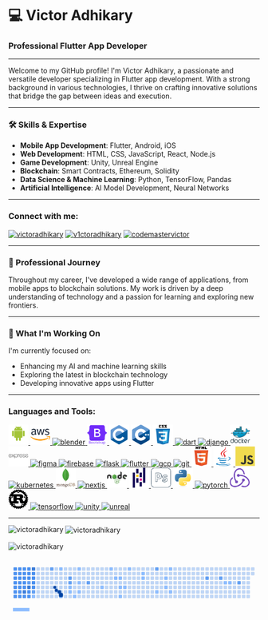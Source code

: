 # 💻 Victor Adhikary

### **Professional Flutter App Developer**

---

Welcome to my GitHub profile! I'm Victor Adhikary, a passionate and versatile developer specializing in Flutter app development. With a strong background in various technologies, I thrive on crafting innovative solutions that bridge the gap between ideas and execution.

---

### **🛠 Skills & Expertise**

- **Mobile App Development**: Flutter, Android, iOS
- **Web Development**: HTML, CSS, JavaScript, React, Node.js
- **Game Development**: Unity, Unreal Engine
- **Blockchain**: Smart Contracts, Ethereum, Solidity
- **Data Science & Machine Learning**: Python, TensorFlow, Pandas
- **Artificial Intelligence**: AI Model Development, Neural Networks

---

<h3 align="left">Connect with me:</h3>
<p align="left">
<a href="https://linkedin.com/in/victoradhikary" target="blank"><img align="center" src="https://raw.githubusercontent.com/rahuldkjain/github-profile-readme-generator/master/src/images/icons/Social/linked-in-alt.svg" alt="victoradhikary" height="30" width="40" /></a>
<a href="https://instagram.com/v1ctoradhikary" target="blank"><img align="center" src="https://raw.githubusercontent.com/rahuldkjain/github-profile-readme-generator/master/src/images/icons/Social/instagram.svg" alt="v1ctoradhikary" height="30" width="40" /></a>
<a href="https://www.youtube.com/c/codemastervictor" target="blank"><img align="center" src="https://raw.githubusercontent.com/rahuldkjain/github-profile-readme-generator/master/src/images/icons/Social/youtube.svg" alt="codemastervictor" height="30" width="40" /></a>
</p>

---

### **💼 Professional Journey**

Throughout my career, I've developed a wide range of applications, from mobile apps to blockchain solutions. My work is driven by a deep understanding of technology and a passion for learning and exploring new frontiers.

---

### **🚀 What I'm Working On**

I'm currently focused on:

- Enhancing my AI and machine learning skills
- Exploring the latest in blockchain technology
- Developing innovative apps using Flutter

---

<h3 align="left">Languages and Tools:</h3>
<p align="left">
<a href="https://developer.android.com" target="_blank" rel="noreferrer">
  <img src="https://raw.githubusercontent.com/devicons/devicon/master/icons/android/android-original-wordmark.svg" alt="android" width="40" height="40"/> 
</a> 
<a href="https://aws.amazon.com" target="_blank" rel="noreferrer">
  <img src="https://raw.githubusercontent.com/devicons/devicon/master/icons/amazonwebservices/amazonwebservices-original-wordmark.svg" alt="aws" width="40" height="40"/> 
</a> 
<a href="https://www.blender.org/" target="_blank" rel="noreferrer">
  <img src="https://download.blender.org/branding/community/blender_community_badge_white.svg" alt="blender" width="40" height="40"/> 
</a> 
<a href="https://getbootstrap.com" target="_blank" rel="noreferrer">
  <img src="https://raw.githubusercontent.com/devicons/devicon/master/icons/bootstrap/bootstrap-plain-wordmark.svg" alt="bootstrap" width="40" height="40"/> 
</a> 
<a href="https://www.cprogramming.com/" target="_blank" rel="noreferrer">
  <img src="https://raw.githubusercontent.com/devicons/devicon/master/icons/c/c-original.svg" alt="c" width="40" height="40"/> 
</a> 
<a href="https://www.w3schools.com/cpp/" target="_blank" rel="noreferrer">
  <img src="https://raw.githubusercontent.com/devicons/devicon/master/icons/cplusplus/cplusplus-original.svg" alt="cplusplus" width="40" height="40"/> 
</a> 
<a href="https://www.w3schools.com/css/" target="_blank" rel="noreferrer">
  <img src="https://raw.githubusercontent.com/devicons/devicon/master/icons/css3/css3-original-wordmark.svg" alt="css3" width="40" height="40"/> 
</a> 
<a href="https://dart.dev" target="_blank" rel="noreferrer">
  <img src="https://www.vectorlogo.zone/logos/dartlang/dartlang-icon.svg" alt="dart" width="40" height="40"/> 
</a> 
<a href="https://www.djangoproject.com/" target="_blank" rel="noreferrer">
  <img src="https://cdn.worldvectorlogo.com/logos/django.svg" alt="django" width="40" height="40"/> 
</a> 
<a href="https://www.docker.com/" target="_blank" rel="noreferrer">
  <img src="https://raw.githubusercontent.com/devicons/devicon/master/icons/docker/docker-original-wordmark.svg" alt="docker" width="40" height="40"/> 
</a> 
<a href="https://expressjs.com" target="_blank" rel="noreferrer">
  <img src="https://raw.githubusercontent.com/devicons/devicon/master/icons/express/express-original-wordmark.svg" alt="express" width="40" height="40"/> 
</a> 
<a href="https://www.figma.com/" target="_blank" rel="noreferrer">
  <img src="https://www.vectorlogo.zone/logos/figma/figma-icon.svg" alt="figma" width="40" height="40"/> 
</a> 
<a href="https://firebase.google.com/" target="_blank" rel="noreferrer">
  <img src="https://www.vectorlogo.zone/logos/firebase/firebase-icon.svg" alt="firebase" width="40" height="40"/> 
</a> 
<a href="https://flask.palletsprojects.com/" target="_blank" rel="noreferrer">
  <img src="https://www.vectorlogo.zone/logos/pocoo_flask/pocoo_flask-icon.svg" alt="flask" width="40" height="40"/> 
</a> 
<a href="https://flutter.dev" target="_blank" rel="noreferrer">
  <img src="https://www.vectorlogo.zone/logos/flutterio/flutterio-icon.svg" alt="flutter" width="40" height="40"/> 
</a> 
<a href="https://cloud.google.com" target="_blank" rel="noreferrer">
  <img src="https://www.vectorlogo.zone/logos/google_cloud/google_cloud-icon.svg" alt="gcp" width="40" height="40"/> 
</a> 
<a href="https://git-scm.com/" target="_blank" rel="noreferrer">
  <img src="https://www.vectorlogo.zone/logos/git-scm/git-scm-icon.svg" alt="git" width="40" height="40"/> 
</a> 
<a href="https://www.w3.org/html/" target="_blank" rel="noreferrer">
  <img src="https://raw.githubusercontent.com/devicons/devicon/master/icons/html5/html5-original-wordmark.svg" alt="html5" width="40" height="40"/> 
</a> 
<a href="https://www.java.com" target="_blank" rel="noreferrer">
  <img src="https://raw.githubusercontent.com/devicons/devicon/master/icons/java/java-original.svg" alt="java" width="40" height="40"/> 
</a> 
<a href="https://developer.mozilla.org/en-US/docs/Web/JavaScript" target="_blank" rel="noreferrer">
  <img src="https://raw.githubusercontent.com/devicons/devicon/master/icons/javascript/javascript-original.svg" alt="javascript" width="40" height="40"/> 
</a> 
<a href="https://kubernetes.io" target="_blank" rel="noreferrer">
  <img src="https://www.vectorlogo.zone/logos/kubernetes/kubernetes-icon.svg" alt="kubernetes" width="40" height="40"/> 
</a> 
<a href="https://www.mongodb.com/" target="_blank" rel="noreferrer">
  <img src="https://raw.githubusercontent.com/devicons/devicon/master/icons/mongodb/mongodb-original-wordmark.svg" alt="mongodb" width="40" height="40"/> 
</a> 
<a href="https://nextjs.org/" target="_blank" rel="noreferrer">
  <img src="https://cdn.worldvectorlogo.com/logos/nextjs-2.svg" alt="nextjs" width="40" height="40"/> 
</a> 
<a href="https://nodejs.org" target="_blank" rel="noreferrer">
  <img src="https://raw.githubusercontent.com/devicons/devicon/master/icons/nodejs/nodejs-original-wordmark.svg" alt="nodejs" width="40" height="40"/> 
</a> 
<a href="https://pandas.pydata.org/" target="_blank" rel="noreferrer">
  <img src="https://raw.githubusercontent.com/devicons/devicon/2ae2a900d2f041da66e950e4d48052658d850630/icons/pandas/pandas-original.svg" alt="pandas" width="40" height="40"/> 
</a> 
<a href="https://www.photoshop.com/en" target="_blank" rel="noreferrer">
  <img src="https://raw.githubusercontent.com/devicons/devicon/master/icons/photoshop/photoshop-line.svg" alt="photoshop" width="40" height="40"/> 
</a> 
<a href="https://www.python.org" target="_blank" rel="noreferrer">
  <img src="https://raw.githubusercontent.com/devicons/devicon/master/icons/python/python-original.svg" alt="python" width="40" height="40"/> 
</a> 
<a href="https://pytorch.org/" target="_blank" rel="noreferrer">
  <img src="https://www.vectorlogo.zone/logos/pytorch/pytorch-icon.svg" alt="pytorch" width="40" height="40"/> 
</a> 
<a href="https://redux.js.org" target="_blank" rel="noreferrer">
  <img src="https://raw.githubusercontent.com/devicons/devicon/master/icons/redux/redux-original.svg" alt="redux" width="40" height="40"/> 
</a> 
<a href="https://www.rust-lang.org" target="_blank" rel="noreferrer">
  <img src="https://raw.githubusercontent.com/devicons/devicon/master/icons/rust/rust-plain.svg" alt="rust" width="40" height="40"/> 
</a> 
<a href="https://www.tensorflow.org" target="_blank" rel="noreferrer">
  <img src="https://www.vectorlogo.zone/logos/tensorflow/tensorflow-icon.svg" alt="tensorflow" width="40" height="40"/> 
</a> 
<a href="https://unity.com/" target="_blank" rel="noreferrer">
  <img src="https://www.vectorlogo.zone/logos/unity3d/unity3d-icon.svg" alt="unity" width="40" height="40"/> 
</a> 
<a href="https://unrealengine.com/" target="_blank" rel="noreferrer">
  <img src="https://raw.githubusercontent.com/kenangundogan/fontisto/036b7eca71aab1bef8e6a0518f7329f13ed62f6b/icons/svg/brand/unreal-engine.svg" alt="unreal" width="40" height="40"/> 
</a> 
</p>

---

<p><img align="left" src="https://github-readme-stats.vercel.app/api/top-langs?username=victoradhikary&show_icons=true&locale=en&layout=compact" alt="victoradhikary" /></p>

<p>&nbsp;<img align="center" src="https://github-readme-stats.vercel.app/api?username=victoradhikary&show_icons=true&locale=en" alt="victoradhikary" /></p>

<p><img align="center" src="https://github-readme-streak-stats.herokuapp.com/?user=victoradhikary&" alt="victoradhikary" /></p>

<svg viewBox="-16 -32 880 192" width="880" height="192" xmlns="http://www.w3.org/2000/svg"><desc>Generated with https://github.com/Platane/snk</desc><style>:root{--cb:#1b1f230a;--cs:#0043A3;--ce:#bfd6f6;--c0:#bfd6f6;--c1:#8dbdff;--c2:#64a1f4;--c3:#4b91f1;--c4:#3c7dd9}.c{shape-rendering:geometricPrecision;fill:var(--ce);stroke-width:1px;stroke:var(--cb);animation:none 31100ms linear infinite;width:12px;height:12px}@keyframes c0{85.84%{fill:var(--c3)}85.86%,100%{fill:var(--ce)}}.c.c0{fill:var(--c3);animation-name:c0}@keyframes c1{86.16%{fill:var(--c3)}86.18%,100%{fill:var(--ce)}}.c.c1{fill:var(--c3);animation-name:c1}@keyframes c2{87.77%{fill:var(--c3)}87.79%,100%{fill:var(--ce)}}.c.c2{fill:var(--c3);animation-name:c2}@keyframes c3{88.09%{fill:var(--c3)}88.11%,100%{fill:var(--ce)}}.c.c3{fill:var(--c3);animation-name:c3}@keyframes c4{89.7%{fill:var(--c3)}89.72%,100%{fill:var(--ce)}}.c.c4{fill:var(--c3);animation-name:c4}@keyframes c5{90.02%{fill:var(--c3)}90.04%,100%{fill:var(--ce)}}.c.c5{fill:var(--c3);animation-name:c5}@keyframes c6{94.85%{fill:var(--c3)}94.87%,100%{fill:var(--ce)}}.c.c6{fill:var(--c3);animation-name:c6}@keyframes c7{85.52%{fill:var(--c3)}85.54%,100%{fill:var(--ce)}}.c.c7{fill:var(--c3);animation-name:c7}@keyframes c8{86.49%{fill:var(--c3)}86.51%,100%{fill:var(--ce)}}.c.c8{fill:var(--c3);animation-name:c8}@keyframes c9{87.45%{fill:var(--c3)}87.47%,100%{fill:var(--ce)}}.c.c9{fill:var(--c3);animation-name:c9}@keyframes ca{88.41%{fill:var(--c3)}88.43%,100%{fill:var(--ce)}}.c.ca{fill:var(--c3);animation-name:ca}@keyframes cb{89.38%{fill:var(--c3)}89.4%,100%{fill:var(--ce)}}.c.cb{fill:var(--c3);animation-name:cb}@keyframes cc{90.34%{fill:var(--c3)}90.36%,100%{fill:var(--ce)}}.c.cc{fill:var(--c3);animation-name:cc}@keyframes cd{90.67%{fill:var(--c3)}90.69%,100%{fill:var(--ce)}}.c.cd{fill:var(--c3);animation-name:cd}@keyframes ce{85.2%{fill:var(--c3)}85.22%,100%{fill:var(--ce)}}.c.ce{fill:var(--c3);animation-name:ce}@keyframes cf{86.81%{fill:var(--c3)}86.83%,100%{fill:var(--ce)}}.c.cf{fill:var(--c3);animation-name:cf}@keyframes cg{87.13%{fill:var(--c3)}87.15%,100%{fill:var(--ce)}}.c.cg{fill:var(--c3);animation-name:cg}@keyframes ch{88.74%{fill:var(--c3)}88.76%,100%{fill:var(--ce)}}.c.ch{fill:var(--c3);animation-name:ch}@keyframes ci{89.06%{fill:var(--c3)}89.08%,100%{fill:var(--ce)}}.c.ci{fill:var(--c3);animation-name:ci}@keyframes cj{95.81%{fill:var(--c4)}95.83%,100%{fill:var(--ce)}}.c.cj{fill:var(--c4);animation-name:cj}@keyframes ck{90.99%{fill:var(--c3)}91.01%,100%{fill:var(--ce)}}.c.ck{fill:var(--c3);animation-name:ck}@keyframes cl{84.88%{fill:var(--c3)}84.9%,100%{fill:var(--ce)}}.c.cl{fill:var(--c3);animation-name:cl}@keyframes cm{84.56%{fill:var(--c3)}84.58%,100%{fill:var(--ce)}}.c.cm{fill:var(--c3);animation-name:cm}@keyframes cn{83.59%{fill:var(--c3)}83.61%,100%{fill:var(--ce)}}.c.cn{fill:var(--c3);animation-name:cn}@keyframes co{83.27%{fill:var(--c2)}83.29%,100%{fill:var(--ce)}}.c.co{fill:var(--c2);animation-name:co}@keyframes cp{96.45%{fill:var(--c4)}96.47%,100%{fill:var(--ce)}}.c.cp{fill:var(--c4);animation-name:cp}@keyframes cq{91.63%{fill:var(--c3)}91.65%,100%{fill:var(--ce)}}.c.cq{fill:var(--c3);animation-name:cq}@keyframes cr{91.31%{fill:var(--c3)}91.33%,100%{fill:var(--ce)}}.c.cr{fill:var(--c3);animation-name:cr}@keyframes cs{98.06%{fill:var(--c4)}98.08%,100%{fill:var(--ce)}}.c.cs{fill:var(--c4);animation-name:cs}@keyframes ct{84.23%{fill:var(--c3)}84.25%,100%{fill:var(--ce)}}.c.ct{fill:var(--c3);animation-name:ct}@keyframes cu{83.91%{fill:var(--c3)}83.93%,100%{fill:var(--ce)}}.c.cu{fill:var(--c3);animation-name:cu}@keyframes cv{82.95%{fill:var(--c3)}82.97%,100%{fill:var(--ce)}}.c.cv{fill:var(--c3);animation-name:cv}@keyframes cw{92.27%{fill:var(--c3)}92.29%,100%{fill:var(--ce)}}.c.cw{fill:var(--c3);animation-name:cw}@keyframes cx{49.51%{fill:var(--c2)}49.53%,100%{fill:var(--ce)}}.c.cx{fill:var(--c2);animation-name:cx}@keyframes cy{49.19%{fill:var(--c1)}49.21%,100%{fill:var(--ce)}}.c.cy{fill:var(--c1);animation-name:cy}@keyframes cz{2.56%{fill:var(--c1)}2.58%,100%{fill:var(--ce)}}.c.cz{fill:var(--c1);animation-name:cz}@keyframes c10{3.21%{fill:var(--c1)}3.23%,100%{fill:var(--ce)}}.c.c10{fill:var(--c1);animation-name:c10}@keyframes c11{4.17%{fill:var(--c1)}4.19%,100%{fill:var(--ce)}}.c.c11{fill:var(--c1);animation-name:c11}@keyframes c12{52.4%{fill:var(--c2)}52.42%,100%{fill:var(--ce)}}.c.c12{fill:var(--c2);animation-name:c12}@keyframes c13{5.13%{fill:var(--c1)}5.15%,100%{fill:var(--ce)}}.c.c13{fill:var(--c1);animation-name:c13}@keyframes c14{5.46%{fill:var(--c1)}5.48%,100%{fill:var(--ce)}}.c.c14{fill:var(--c1);animation-name:c14}@keyframes c15{10.6%{fill:var(--c1)}10.62%,100%{fill:var(--ce)}}.c.c15{fill:var(--c1);animation-name:c15}@keyframes c16{6.1%{fill:var(--c1)}6.12%,100%{fill:var(--ce)}}.c.c16{fill:var(--c1);animation-name:c16}@keyframes c17{54.33%{fill:var(--c2)}54.35%,100%{fill:var(--ce)}}.c.c17{fill:var(--c2);animation-name:c17}@keyframes c18{54.65%{fill:var(--c2)}54.67%,100%{fill:var(--ce)}}.c.c18{fill:var(--c2);animation-name:c18}@keyframes c19{12.53%{fill:var(--c1)}12.55%,100%{fill:var(--ce)}}.c.c19{fill:var(--c1);animation-name:c19}@keyframes c1a{12.85%{fill:var(--c1)}12.87%,100%{fill:var(--ce)}}.c.c1a{fill:var(--c1);animation-name:c1a}@keyframes c1b{7.06%{fill:var(--c1)}7.08%,100%{fill:var(--ce)}}.c.c1b{fill:var(--c1);animation-name:c1b}@keyframes c1c{9.31%{fill:var(--c1)}9.33%,100%{fill:var(--ce)}}.c.c1c{fill:var(--c1);animation-name:c1c}@keyframes c1d{8.35%{fill:var(--c1)}8.37%,100%{fill:var(--ce)}}.c.c1d{fill:var(--c1);animation-name:c1d}@keyframes c1e{7.71%{fill:var(--c1)}7.73%,100%{fill:var(--ce)}}.c.c1e{fill:var(--c1);animation-name:c1e}@keyframes c1f{55.94%{fill:var(--c2)}55.96%,100%{fill:var(--ce)}}.c.c1f{fill:var(--c2);animation-name:c1f}@keyframes c1g{15.42%{fill:var(--c1)}15.44%,100%{fill:var(--ce)}}.c.c1g{fill:var(--c1);animation-name:c1g}@keyframes c1h{19.28%{fill:var(--c1)}19.3%,100%{fill:var(--ce)}}.c.c1h{fill:var(--c1);animation-name:c1h}@keyframes c1i{18.32%{fill:var(--c1)}18.34%,100%{fill:var(--ce)}}.c.c1i{fill:var(--c1);animation-name:c1i}@keyframes c1j{18%{fill:var(--c1)}18.02%,100%{fill:var(--ce)}}.c.c1j{fill:var(--c1);animation-name:c1j}@keyframes c1k{16.71%{fill:var(--c1)}16.73%,100%{fill:var(--ce)}}.c.c1k{fill:var(--c1);animation-name:c1k}@keyframes c1l{43.08%{fill:var(--c1)}43.1%,100%{fill:var(--ce)}}.c.c1l{fill:var(--c1);animation-name:c1l}@keyframes c1m{17.03%{fill:var(--c1)}17.05%,100%{fill:var(--ce)}}.c.c1m{fill:var(--c1);animation-name:c1m}@keyframes c1n{21.21%{fill:var(--c1)}21.23%,100%{fill:var(--ce)}}.c.c1n{fill:var(--c1);animation-name:c1n}@keyframes c1o{22.5%{fill:var(--c1)}22.52%,100%{fill:var(--ce)}}.c.c1o{fill:var(--c1);animation-name:c1o}@keyframes c1p{22.82%{fill:var(--c1)}22.84%,100%{fill:var(--ce)}}.c.c1p{fill:var(--c1);animation-name:c1p}@keyframes c1q{61.73%{fill:var(--c2)}61.75%,100%{fill:var(--ce)}}.c.c1q{fill:var(--c2);animation-name:c1q}@keyframes c1r{26.68%{fill:var(--c1)}26.7%,100%{fill:var(--ce)}}.c.c1r{fill:var(--c1);animation-name:c1r}@keyframes c1s{24.43%{fill:var(--c1)}24.45%,100%{fill:var(--ce)}}.c.c1s{fill:var(--c1);animation-name:c1s}@keyframes c1t{25.07%{fill:var(--c1)}25.09%,100%{fill:var(--ce)}}.c.c1t{fill:var(--c1);animation-name:c1t}@keyframes c1u{29.25%{fill:var(--c1)}29.27%,100%{fill:var(--ce)}}.c.c1u{fill:var(--c1);animation-name:c1u}@keyframes c1v{25.71%{fill:var(--c1)}25.73%,100%{fill:var(--ce)}}.c.c1v{fill:var(--c1);animation-name:c1v}@keyframes c1w{65.91%{fill:var(--c2)}65.93%,100%{fill:var(--ce)}}.c.c1w{fill:var(--c2);animation-name:c1w}@keyframes c1x{66.87%{fill:var(--c2)}66.89%,100%{fill:var(--ce)}}.c.c1x{fill:var(--c2);animation-name:c1x}@keyframes c1y{34.07%{fill:var(--c1)}34.09%,100%{fill:var(--ce)}}.c.c1y{fill:var(--c1);animation-name:c1y}@keyframes c1z{34.4%{fill:var(--c1)}34.42%,100%{fill:var(--ce)}}.c.c1z{fill:var(--c1);animation-name:c1z}@keyframes c20{68.48%{fill:var(--c2)}68.5%,100%{fill:var(--ce)}}.c.c20{fill:var(--c2);animation-name:c20}.u{transform-origin:0 0;transform:scale(0,1);animation:none linear 31100ms infinite}@keyframes u0{2.56%{transform:scale(0.000,1)}2.58%,3.21%{transform:scale(0.032,1)}3.23%,4.17%{transform:scale(0.065,1)}4.19%,5.13%{transform:scale(0.097,1)}5.15%,5.46%{transform:scale(0.129,1)}5.48%,6.1%{transform:scale(0.161,1)}6.12%,7.06%{transform:scale(0.194,1)}7.08%,7.71%{transform:scale(0.226,1)}7.73%,8.35%{transform:scale(0.258,1)}8.37%,9.31%{transform:scale(0.290,1)}9.33%,10.6%{transform:scale(0.323,1)}10.62%,12.53%{transform:scale(0.355,1)}12.55%,12.85%{transform:scale(0.387,1)}12.87%,15.42%{transform:scale(0.419,1)}15.44%,16.71%{transform:scale(0.452,1)}16.73%,17.03%{transform:scale(0.484,1)}17.05%,18%{transform:scale(0.516,1)}18.02%,18.32%{transform:scale(0.548,1)}18.34%,19.28%{transform:scale(0.581,1)}19.3%,21.21%{transform:scale(0.613,1)}21.23%,22.5%{transform:scale(0.645,1)}22.52%,22.82%{transform:scale(0.677,1)}22.84%,24.43%{transform:scale(0.710,1)}24.45%,25.07%{transform:scale(0.742,1)}25.09%,25.71%{transform:scale(0.774,1)}25.73%,26.68%{transform:scale(0.806,1)}26.7%,29.25%{transform:scale(0.839,1)}29.27%,34.07%{transform:scale(0.871,1)}34.09%,34.4%{transform:scale(0.903,1)}34.42%,43.08%{transform:scale(0.935,1)}43.1%,49.19%{transform:scale(0.968,1)}49.21%,100%{transform:scale(1.000,1)}}.u.u0{fill:var(--c1);animation-name:u0;transform-origin:0.0px 0}@keyframes u1{49.51%{transform:scale(0.000,1)}49.53%,52.4%{transform:scale(0.111,1)}52.42%,54.33%{transform:scale(0.222,1)}54.35%,54.65%{transform:scale(0.333,1)}54.67%,55.94%{transform:scale(0.444,1)}55.96%,61.73%{transform:scale(0.556,1)}61.75%,65.91%{transform:scale(0.667,1)}65.93%,66.87%{transform:scale(0.778,1)}66.89%,68.48%{transform:scale(0.889,1)}68.5%,100%{transform:scale(1.000,1)}}.u.u1{fill:var(--c2);animation-name:u1;transform-origin:360.1px 0}@keyframes u2{82.95%{transform:scale(0.000,1)}82.97%,100%{transform:scale(1.000,1)}}.u.u2{fill:var(--c3);animation-name:u2;transform-origin:464.7px 0}@keyframes u3{83.27%{transform:scale(0.000,1)}83.29%,100%{transform:scale(1.000,1)}}.u.u3{fill:var(--c2);animation-name:u3;transform-origin:476.3px 0}@keyframes u4{83.59%{transform:scale(0.000,1)}83.61%,83.91%{transform:scale(0.036,1)}83.93%,84.23%{transform:scale(0.071,1)}84.25%,84.56%{transform:scale(0.107,1)}84.58%,84.88%{transform:scale(0.143,1)}84.9%,85.2%{transform:scale(0.179,1)}85.22%,85.52%{transform:scale(0.214,1)}85.54%,85.84%{transform:scale(0.250,1)}85.86%,86.16%{transform:scale(0.286,1)}86.18%,86.49%{transform:scale(0.321,1)}86.51%,86.81%{transform:scale(0.357,1)}86.83%,87.13%{transform:scale(0.393,1)}87.15%,87.45%{transform:scale(0.429,1)}87.47%,87.77%{transform:scale(0.464,1)}87.79%,88.09%{transform:scale(0.500,1)}88.11%,88.41%{transform:scale(0.536,1)}88.43%,88.74%{transform:scale(0.571,1)}88.76%,89.06%{transform:scale(0.607,1)}89.08%,89.38%{transform:scale(0.643,1)}89.4%,89.7%{transform:scale(0.679,1)}89.72%,90.02%{transform:scale(0.714,1)}90.04%,90.34%{transform:scale(0.750,1)}90.36%,90.67%{transform:scale(0.786,1)}90.69%,90.99%{transform:scale(0.821,1)}91.01%,91.31%{transform:scale(0.857,1)}91.33%,91.63%{transform:scale(0.893,1)}91.65%,92.27%{transform:scale(0.929,1)}92.29%,94.85%{transform:scale(0.964,1)}94.87%,100%{transform:scale(1.000,1)}}.u.u4{fill:var(--c3);animation-name:u4;transform-origin:487.9px 0}@keyframes u5{95.81%{transform:scale(0.000,1)}95.83%,96.45%{transform:scale(0.333,1)}96.47%,98.06%{transform:scale(0.667,1)}98.08%,100%{transform:scale(1.000,1)}}.u.u5{fill:var(--c4);animation-name:u5;transform-origin:813.2px 0}.s{shape-rendering:geometricPrecision;fill:var(--cs);animation:none linear 31100ms infinite}@keyframes s0{0%,99.68%{transform:translate(0px,-16px)}0.32%{transform:translate(0px,-32px)}1.93%{transform:translate(80px,-32px)}2.57%{transform:translate(80px,0px)}2.89%{transform:translate(96px,0px)}4.18%{transform:translate(96px,64px)}5.14%{transform:translate(144px,64px)}5.47%{transform:translate(144px,80px)}5.79%{transform:translate(160px,80px)}6.11%{transform:translate(160px,96px)}7.4%{transform:translate(224px,96px)}9.32%{transform:translate(224px,0px)}10.61%{transform:translate(160px,0px)}10.93%{transform:translate(160px,16px)}11.25%{transform:translate(176px,16px)}12.22%{transform:translate(176px,64px)}12.54%{transform:translate(192px,64px)}12.86%{transform:translate(192px,80px)}15.11%{transform:translate(304px,80px)}15.43%{transform:translate(304px,64px)}17.04%{transform:translate(384px,64px)}17.68%{transform:translate(384px,32px)}18.33%{transform:translate(352px,32px)}18.97%{transform:translate(352px,0px)}19.29%{transform:translate(336px,0px)}19.61%{transform:translate(336px,-16px)}20.9%{transform:translate(400px,-16px)}21.22%{transform:translate(400px,0px)}22.19%{transform:translate(448px,0px)}22.83%{transform:translate(448px,32px)}24.44%{transform:translate(528px,32px)}25.08%{transform:translate(528px,64px)}25.4%,27.97%{transform:translate(544px,64px)}25.72%{transform:translate(544px,80px)}26.69%{transform:translate(496px,80px)}27.01%{transform:translate(496px,64px)}29.26%{transform:translate(544px,0px)}33.12%{transform:translate(736px,0px)}34.08%{transform:translate(736px,48px)}34.41%{transform:translate(752px,48px)}34.73%{transform:translate(752px,64px)}42.44%{transform:translate(368px,64px)}43.09%{transform:translate(368px,96px)}49.2%{transform:translate(64px,96px)}49.52%,91.96%{transform:translate(64px,80px)}50.8%{transform:translate(128px,80px)}52.41%{transform:translate(128px,0px)}53.7%{transform:translate(192px,0px)}54.66%{transform:translate(192px,48px)}60.77%{transform:translate(496px,48px)}61.74%{transform:translate(496px,0px)}65.27%{transform:translate(672px,0px)}65.92%{transform:translate(672px,32px)}68.17%{transform:translate(784px,32px)}68.49%{transform:translate(784px,48px)}83.28%{transform:translate(48px,48px)}83.6%{transform:translate(48px,32px)}83.92%{transform:translate(64px,32px)}84.24%{transform:translate(64px,16px)}84.57%{transform:translate(48px,16px)}84.89%{transform:translate(48px,0px)}85.85%{transform:translate(0px,0px)}86.17%{transform:translate(0px,16px)}86.82%{transform:translate(32px,16px)}87.14%{transform:translate(32px,32px)}87.78%{transform:translate(0px,32px)}88.1%{transform:translate(0px,48px)}88.75%{transform:translate(32px,48px)}89.07%{transform:translate(32px,64px)}89.71%{transform:translate(0px,64px)}90.03%,95.18%{transform:translate(0px,80px)}90.35%{transform:translate(16px,80px)}90.68%{transform:translate(16px,96px)}91.32%,93.89%{transform:translate(48px,96px)}91.64%,93.57%,96.14%{transform:translate(48px,80px)}92.28%,96.78%{transform:translate(64px,64px)}92.6%{transform:translate(80px,64px)}92.93%{transform:translate(80px,80px)}94.86%{transform:translate(0px,96px)}96.46%{transform:translate(48px,64px)}98.39%{transform:translate(64px,-16px)}}.s.s0{transform:translate(0px,-16px);animation-name:s0}@keyframes s1{0%,99.68%{transform:translate(16px,-16px)}0.32%{transform:translate(0px,-16px)}0.64%{transform:translate(0px,-32px)}2.25%{transform:translate(80px,-32px)}2.89%{transform:translate(80px,0px)}3.22%{transform:translate(96px,0px)}4.5%{transform:translate(96px,64px)}5.47%{transform:translate(144px,64px)}5.79%{transform:translate(144px,80px)}6.11%{transform:translate(160px,80px)}6.43%{transform:translate(160px,96px)}7.72%{transform:translate(224px,96px)}9.65%{transform:translate(224px,0px)}10.93%{transform:translate(160px,0px)}11.25%{transform:translate(160px,16px)}11.58%{transform:translate(176px,16px)}12.54%{transform:translate(176px,64px)}12.86%{transform:translate(192px,64px)}13.18%{transform:translate(192px,80px)}15.43%{transform:translate(304px,80px)}15.76%{transform:translate(304px,64px)}17.36%{transform:translate(384px,64px)}18.01%{transform:translate(384px,32px)}18.65%{transform:translate(352px,32px)}19.29%{transform:translate(352px,0px)}19.61%{transform:translate(336px,0px)}19.94%{transform:translate(336px,-16px)}21.22%{transform:translate(400px,-16px)}21.54%{transform:translate(400px,0px)}22.51%{transform:translate(448px,0px)}23.15%{transform:translate(448px,32px)}24.76%{transform:translate(528px,32px)}25.4%{transform:translate(528px,64px)}25.72%,28.3%{transform:translate(544px,64px)}26.05%{transform:translate(544px,80px)}27.01%{transform:translate(496px,80px)}27.33%{transform:translate(496px,64px)}29.58%{transform:translate(544px,0px)}33.44%{transform:translate(736px,0px)}34.41%{transform:translate(736px,48px)}34.73%{transform:translate(752px,48px)}35.05%{transform:translate(752px,64px)}42.77%{transform:translate(368px,64px)}43.41%{transform:translate(368px,96px)}49.52%{transform:translate(64px,96px)}49.84%,92.28%{transform:translate(64px,80px)}51.13%{transform:translate(128px,80px)}52.73%{transform:translate(128px,0px)}54.02%{transform:translate(192px,0px)}54.98%{transform:translate(192px,48px)}61.09%{transform:translate(496px,48px)}62.06%{transform:translate(496px,0px)}65.59%{transform:translate(672px,0px)}66.24%{transform:translate(672px,32px)}68.49%{transform:translate(784px,32px)}68.81%{transform:translate(784px,48px)}83.6%{transform:translate(48px,48px)}83.92%{transform:translate(48px,32px)}84.24%{transform:translate(64px,32px)}84.57%{transform:translate(64px,16px)}84.89%{transform:translate(48px,16px)}85.21%{transform:translate(48px,0px)}86.17%{transform:translate(0px,0px)}86.5%{transform:translate(0px,16px)}87.14%{transform:translate(32px,16px)}87.46%{transform:translate(32px,32px)}88.1%{transform:translate(0px,32px)}88.42%{transform:translate(0px,48px)}89.07%{transform:translate(32px,48px)}89.39%{transform:translate(32px,64px)}90.03%{transform:translate(0px,64px)}90.35%,95.5%{transform:translate(0px,80px)}90.68%{transform:translate(16px,80px)}91%{transform:translate(16px,96px)}91.64%,94.21%{transform:translate(48px,96px)}91.96%,93.89%,96.46%{transform:translate(48px,80px)}92.6%,97.11%{transform:translate(64px,64px)}92.93%{transform:translate(80px,64px)}93.25%{transform:translate(80px,80px)}95.18%{transform:translate(0px,96px)}96.78%{transform:translate(48px,64px)}98.71%{transform:translate(64px,-16px)}}.s.s1{transform:translate(16px,-16px);animation-name:s1}@keyframes s2{0%,99.68%{transform:translate(32px,-16px)}0.64%{transform:translate(0px,-16px)}0.96%{transform:translate(0px,-32px)}2.57%{transform:translate(80px,-32px)}3.22%{transform:translate(80px,0px)}3.54%{transform:translate(96px,0px)}4.82%{transform:translate(96px,64px)}5.79%{transform:translate(144px,64px)}6.11%{transform:translate(144px,80px)}6.43%{transform:translate(160px,80px)}6.75%{transform:translate(160px,96px)}8.04%{transform:translate(224px,96px)}9.97%{transform:translate(224px,0px)}11.25%{transform:translate(160px,0px)}11.58%{transform:translate(160px,16px)}11.9%{transform:translate(176px,16px)}12.86%{transform:translate(176px,64px)}13.18%{transform:translate(192px,64px)}13.5%{transform:translate(192px,80px)}15.76%{transform:translate(304px,80px)}16.08%{transform:translate(304px,64px)}17.68%{transform:translate(384px,64px)}18.33%{transform:translate(384px,32px)}18.97%{transform:translate(352px,32px)}19.61%{transform:translate(352px,0px)}19.94%{transform:translate(336px,0px)}20.26%{transform:translate(336px,-16px)}21.54%{transform:translate(400px,-16px)}21.86%{transform:translate(400px,0px)}22.83%{transform:translate(448px,0px)}23.47%{transform:translate(448px,32px)}25.08%{transform:translate(528px,32px)}25.72%{transform:translate(528px,64px)}26.05%,28.62%{transform:translate(544px,64px)}26.37%{transform:translate(544px,80px)}27.33%{transform:translate(496px,80px)}27.65%{transform:translate(496px,64px)}29.9%{transform:translate(544px,0px)}33.76%{transform:translate(736px,0px)}34.73%{transform:translate(736px,48px)}35.05%{transform:translate(752px,48px)}35.37%{transform:translate(752px,64px)}43.09%{transform:translate(368px,64px)}43.73%{transform:translate(368px,96px)}49.84%{transform:translate(64px,96px)}50.16%,92.6%{transform:translate(64px,80px)}51.45%{transform:translate(128px,80px)}53.05%{transform:translate(128px,0px)}54.34%{transform:translate(192px,0px)}55.31%{transform:translate(192px,48px)}61.41%{transform:translate(496px,48px)}62.38%{transform:translate(496px,0px)}65.92%{transform:translate(672px,0px)}66.56%{transform:translate(672px,32px)}68.81%{transform:translate(784px,32px)}69.13%{transform:translate(784px,48px)}83.92%{transform:translate(48px,48px)}84.24%{transform:translate(48px,32px)}84.57%{transform:translate(64px,32px)}84.89%{transform:translate(64px,16px)}85.21%{transform:translate(48px,16px)}85.53%{transform:translate(48px,0px)}86.5%{transform:translate(0px,0px)}86.82%{transform:translate(0px,16px)}87.46%{transform:translate(32px,16px)}87.78%{transform:translate(32px,32px)}88.42%{transform:translate(0px,32px)}88.75%{transform:translate(0px,48px)}89.39%{transform:translate(32px,48px)}89.71%{transform:translate(32px,64px)}90.35%{transform:translate(0px,64px)}90.68%,95.82%{transform:translate(0px,80px)}91%{transform:translate(16px,80px)}91.32%{transform:translate(16px,96px)}91.96%,94.53%{transform:translate(48px,96px)}92.28%,94.21%,96.78%{transform:translate(48px,80px)}92.93%,97.43%{transform:translate(64px,64px)}93.25%{transform:translate(80px,64px)}93.57%{transform:translate(80px,80px)}95.5%{transform:translate(0px,96px)}97.11%{transform:translate(48px,64px)}99.04%{transform:translate(64px,-16px)}}.s.s2{transform:translate(32px,-16px);animation-name:s2}@keyframes s3{0%,99.68%{transform:translate(48px,-16px)}0.96%{transform:translate(0px,-16px)}1.29%{transform:translate(0px,-32px)}2.89%{transform:translate(80px,-32px)}3.54%{transform:translate(80px,0px)}3.86%{transform:translate(96px,0px)}5.14%{transform:translate(96px,64px)}6.11%{transform:translate(144px,64px)}6.43%{transform:translate(144px,80px)}6.75%{transform:translate(160px,80px)}7.07%{transform:translate(160px,96px)}8.36%{transform:translate(224px,96px)}10.29%{transform:translate(224px,0px)}11.58%{transform:translate(160px,0px)}11.9%{transform:translate(160px,16px)}12.22%{transform:translate(176px,16px)}13.18%{transform:translate(176px,64px)}13.5%{transform:translate(192px,64px)}13.83%{transform:translate(192px,80px)}16.08%{transform:translate(304px,80px)}16.4%{transform:translate(304px,64px)}18.01%{transform:translate(384px,64px)}18.65%{transform:translate(384px,32px)}19.29%{transform:translate(352px,32px)}19.94%{transform:translate(352px,0px)}20.26%{transform:translate(336px,0px)}20.58%{transform:translate(336px,-16px)}21.86%{transform:translate(400px,-16px)}22.19%{transform:translate(400px,0px)}23.15%{transform:translate(448px,0px)}23.79%{transform:translate(448px,32px)}25.4%{transform:translate(528px,32px)}26.05%{transform:translate(528px,64px)}26.37%,28.94%{transform:translate(544px,64px)}26.69%{transform:translate(544px,80px)}27.65%{transform:translate(496px,80px)}27.97%{transform:translate(496px,64px)}30.23%{transform:translate(544px,0px)}34.08%{transform:translate(736px,0px)}35.05%{transform:translate(736px,48px)}35.37%{transform:translate(752px,48px)}35.69%{transform:translate(752px,64px)}43.41%{transform:translate(368px,64px)}44.05%{transform:translate(368px,96px)}50.16%{transform:translate(64px,96px)}50.48%,92.93%{transform:translate(64px,80px)}51.77%{transform:translate(128px,80px)}53.38%{transform:translate(128px,0px)}54.66%{transform:translate(192px,0px)}55.63%{transform:translate(192px,48px)}61.74%{transform:translate(496px,48px)}62.7%{transform:translate(496px,0px)}66.24%{transform:translate(672px,0px)}66.88%{transform:translate(672px,32px)}69.13%{transform:translate(784px,32px)}69.45%{transform:translate(784px,48px)}84.24%{transform:translate(48px,48px)}84.57%{transform:translate(48px,32px)}84.89%{transform:translate(64px,32px)}85.21%{transform:translate(64px,16px)}85.53%{transform:translate(48px,16px)}85.85%{transform:translate(48px,0px)}86.82%{transform:translate(0px,0px)}87.14%{transform:translate(0px,16px)}87.78%{transform:translate(32px,16px)}88.1%{transform:translate(32px,32px)}88.75%{transform:translate(0px,32px)}89.07%{transform:translate(0px,48px)}89.71%{transform:translate(32px,48px)}90.03%{transform:translate(32px,64px)}90.68%{transform:translate(0px,64px)}91%,96.14%{transform:translate(0px,80px)}91.32%{transform:translate(16px,80px)}91.64%{transform:translate(16px,96px)}92.28%,94.86%{transform:translate(48px,96px)}92.6%,94.53%,97.11%{transform:translate(48px,80px)}93.25%,97.75%{transform:translate(64px,64px)}93.57%{transform:translate(80px,64px)}93.89%{transform:translate(80px,80px)}95.82%{transform:translate(0px,96px)}97.43%{transform:translate(48px,64px)}99.36%{transform:translate(64px,-16px)}}.s.s3{transform:translate(48px,-16px);animation-name:s3}</style><rect class="c c0" x="2" y="2" rx="2" ry="2"/><rect class="c c1" x="2" y="18" rx="2" ry="2"/><rect class="c c2" x="2" y="34" rx="2" ry="2"/><rect class="c c3" x="2" y="50" rx="2" ry="2"/><rect class="c c4" x="2" y="66" rx="2" ry="2"/><rect class="c c5" x="2" y="82" rx="2" ry="2"/><rect class="c c6" x="2" y="98" rx="2" ry="2"/><rect class="c c7" x="18" y="2" rx="2" ry="2"/><rect class="c c8" x="18" y="18" rx="2" ry="2"/><rect class="c c9" x="18" y="34" rx="2" ry="2"/><rect class="c ca" x="18" y="50" rx="2" ry="2"/><rect class="c cb" x="18" y="66" rx="2" ry="2"/><rect class="c cc" x="18" y="82" rx="2" ry="2"/><rect class="c cd" x="18" y="98" rx="2" ry="2"/><rect class="c ce" x="34" y="2" rx="2" ry="2"/><rect class="c cf" x="34" y="18" rx="2" ry="2"/><rect class="c cg" x="34" y="34" rx="2" ry="2"/><rect class="c ch" x="34" y="50" rx="2" ry="2"/><rect class="c ci" x="34" y="66" rx="2" ry="2"/><rect class="c cj" x="34" y="82" rx="2" ry="2"/><rect class="c ck" x="34" y="98" rx="2" ry="2"/><rect class="c cl" x="50" y="2" rx="2" ry="2"/><rect class="c cm" x="50" y="18" rx="2" ry="2"/><rect class="c cn" x="50" y="34" rx="2" ry="2"/><rect class="c co" x="50" y="50" rx="2" ry="2"/><rect class="c cp" x="50" y="66" rx="2" ry="2"/><rect class="c cq" x="50" y="82" rx="2" ry="2"/><rect class="c cr" x="50" y="98" rx="2" ry="2"/><rect class="c cs" x="66" y="2" rx="2" ry="2"/><rect class="c ct" x="66" y="18" rx="2" ry="2"/><rect class="c cu" x="66" y="34" rx="2" ry="2"/><rect class="c cv" x="66" y="50" rx="2" ry="2"/><rect class="c cw" x="66" y="66" rx="2" ry="2"/><rect class="c cx" x="66" y="82" rx="2" ry="2"/><rect class="c cy" x="66" y="98" rx="2" ry="2"/><rect class="c cz" x="82" y="2" rx="2" ry="2"/><rect class="c" x="82" y="18" rx="2" ry="2"/><rect class="c" x="82" y="34" rx="2" ry="2"/><rect class="c" x="82" y="50" rx="2" ry="2"/><rect class="c" x="82" y="66" rx="2" ry="2"/><rect class="c" x="82" y="82" rx="2" ry="2"/><rect class="c" x="82" y="98" rx="2" ry="2"/><rect class="c" x="98" y="2" rx="2" ry="2"/><rect class="c c10" x="98" y="18" rx="2" ry="2"/><rect class="c" x="98" y="34" rx="2" ry="2"/><rect class="c" x="98" y="50" rx="2" ry="2"/><rect class="c c11" x="98" y="66" rx="2" ry="2"/><rect class="c" x="98" y="82" rx="2" ry="2"/><rect class="c" x="98" y="98" rx="2" ry="2"/><rect class="c" x="114" y="2" rx="2" ry="2"/><rect class="c" x="114" y="18" rx="2" ry="2"/><rect class="c" x="114" y="34" rx="2" ry="2"/><rect class="c" x="114" y="50" rx="2" ry="2"/><rect class="c" x="114" y="66" rx="2" ry="2"/><rect class="c" x="114" y="82" rx="2" ry="2"/><rect class="c" x="114" y="98" rx="2" ry="2"/><rect class="c c12" x="130" y="2" rx="2" ry="2"/><rect class="c" x="130" y="18" rx="2" ry="2"/><rect class="c" x="130" y="34" rx="2" ry="2"/><rect class="c" x="130" y="50" rx="2" ry="2"/><rect class="c" x="130" y="66" rx="2" ry="2"/><rect class="c" x="130" y="82" rx="2" ry="2"/><rect class="c" x="130" y="98" rx="2" ry="2"/><rect class="c" x="146" y="2" rx="2" ry="2"/><rect class="c" x="146" y="18" rx="2" ry="2"/><rect class="c" x="146" y="34" rx="2" ry="2"/><rect class="c" x="146" y="50" rx="2" ry="2"/><rect class="c c13" x="146" y="66" rx="2" ry="2"/><rect class="c c14" x="146" y="82" rx="2" ry="2"/><rect class="c" x="146" y="98" rx="2" ry="2"/><rect class="c c15" x="162" y="2" rx="2" ry="2"/><rect class="c" x="162" y="18" rx="2" ry="2"/><rect class="c" x="162" y="34" rx="2" ry="2"/><rect class="c" x="162" y="50" rx="2" ry="2"/><rect class="c" x="162" y="66" rx="2" ry="2"/><rect class="c" x="162" y="82" rx="2" ry="2"/><rect class="c c16" x="162" y="98" rx="2" ry="2"/><rect class="c" x="178" y="2" rx="2" ry="2"/><rect class="c" x="178" y="18" rx="2" ry="2"/><rect class="c" x="178" y="34" rx="2" ry="2"/><rect class="c" x="178" y="50" rx="2" ry="2"/><rect class="c" x="178" y="66" rx="2" ry="2"/><rect class="c" x="178" y="82" rx="2" ry="2"/><rect class="c" x="178" y="98" rx="2" ry="2"/><rect class="c" x="194" y="2" rx="2" ry="2"/><rect class="c" x="194" y="18" rx="2" ry="2"/><rect class="c c17" x="194" y="34" rx="2" ry="2"/><rect class="c c18" x="194" y="50" rx="2" ry="2"/><rect class="c c19" x="194" y="66" rx="2" ry="2"/><rect class="c c1a" x="194" y="82" rx="2" ry="2"/><rect class="c" x="194" y="98" rx="2" ry="2"/><rect class="c" x="210" y="2" rx="2" ry="2"/><rect class="c" x="210" y="18" rx="2" ry="2"/><rect class="c" x="210" y="34" rx="2" ry="2"/><rect class="c" x="210" y="50" rx="2" ry="2"/><rect class="c" x="210" y="66" rx="2" ry="2"/><rect class="c" x="210" y="82" rx="2" ry="2"/><rect class="c c1b" x="210" y="98" rx="2" ry="2"/><rect class="c c1c" x="226" y="2" rx="2" ry="2"/><rect class="c" x="226" y="18" rx="2" ry="2"/><rect class="c" x="226" y="34" rx="2" ry="2"/><rect class="c c1d" x="226" y="50" rx="2" ry="2"/><rect class="c" x="226" y="66" rx="2" ry="2"/><rect class="c c1e" x="226" y="82" rx="2" ry="2"/><rect class="c" x="226" y="98" rx="2" ry="2"/><rect class="c" x="242" y="2" rx="2" ry="2"/><rect class="c" x="242" y="18" rx="2" ry="2"/><rect class="c" x="242" y="34" rx="2" ry="2"/><rect class="c" x="242" y="50" rx="2" ry="2"/><rect class="c" x="242" y="66" rx="2" ry="2"/><rect class="c" x="242" y="82" rx="2" ry="2"/><rect class="c" x="242" y="98" rx="2" ry="2"/><rect class="c" x="258" y="2" rx="2" ry="2"/><rect class="c" x="258" y="18" rx="2" ry="2"/><rect class="c" x="258" y="34" rx="2" ry="2"/><rect class="c c1f" x="258" y="50" rx="2" ry="2"/><rect class="c" x="258" y="66" rx="2" ry="2"/><rect class="c" x="258" y="82" rx="2" ry="2"/><rect class="c" x="258" y="98" rx="2" ry="2"/><rect class="c" x="274" y="2" rx="2" ry="2"/><rect class="c" x="274" y="18" rx="2" ry="2"/><rect class="c" x="274" y="34" rx="2" ry="2"/><rect class="c" x="274" y="50" rx="2" ry="2"/><rect class="c" x="274" y="66" rx="2" ry="2"/><rect class="c" x="274" y="82" rx="2" ry="2"/><rect class="c" x="274" y="98" rx="2" ry="2"/><rect class="c" x="290" y="2" rx="2" ry="2"/><rect class="c" x="290" y="18" rx="2" ry="2"/><rect class="c" x="290" y="34" rx="2" ry="2"/><rect class="c" x="290" y="50" rx="2" ry="2"/><rect class="c" x="290" y="66" rx="2" ry="2"/><rect class="c" x="290" y="82" rx="2" ry="2"/><rect class="c" x="290" y="98" rx="2" ry="2"/><rect class="c" x="306" y="2" rx="2" ry="2"/><rect class="c" x="306" y="18" rx="2" ry="2"/><rect class="c" x="306" y="34" rx="2" ry="2"/><rect class="c" x="306" y="50" rx="2" ry="2"/><rect class="c c1g" x="306" y="66" rx="2" ry="2"/><rect class="c" x="306" y="82" rx="2" ry="2"/><rect class="c" x="306" y="98" rx="2" ry="2"/><rect class="c" x="322" y="2" rx="2" ry="2"/><rect class="c" x="322" y="18" rx="2" ry="2"/><rect class="c" x="322" y="34" rx="2" ry="2"/><rect class="c" x="322" y="50" rx="2" ry="2"/><rect class="c" x="322" y="66" rx="2" ry="2"/><rect class="c" x="322" y="82" rx="2" ry="2"/><rect class="c" x="322" y="98" rx="2" ry="2"/><rect class="c c1h" x="338" y="2" rx="2" ry="2"/><rect class="c" x="338" y="18" rx="2" ry="2"/><rect class="c" x="338" y="34" rx="2" ry="2"/><rect class="c" x="338" y="50" rx="2" ry="2"/><rect class="c" x="338" y="66" rx="2" ry="2"/><rect class="c" x="338" y="82" rx="2" ry="2"/><rect class="c" x="338" y="98" rx="2" ry="2"/><rect class="c" x="354" y="2" rx="2" ry="2"/><rect class="c" x="354" y="18" rx="2" ry="2"/><rect class="c c1i" x="354" y="34" rx="2" ry="2"/><rect class="c" x="354" y="50" rx="2" ry="2"/><rect class="c" x="354" y="66" rx="2" ry="2"/><rect class="c" x="354" y="82" rx="2" ry="2"/><rect class="c" x="354" y="98" rx="2" ry="2"/><rect class="c" x="370" y="2" rx="2" ry="2"/><rect class="c" x="370" y="18" rx="2" ry="2"/><rect class="c c1j" x="370" y="34" rx="2" ry="2"/><rect class="c" x="370" y="50" rx="2" ry="2"/><rect class="c c1k" x="370" y="66" rx="2" ry="2"/><rect class="c" x="370" y="82" rx="2" ry="2"/><rect class="c c1l" x="370" y="98" rx="2" ry="2"/><rect class="c" x="386" y="2" rx="2" ry="2"/><rect class="c" x="386" y="18" rx="2" ry="2"/><rect class="c" x="386" y="34" rx="2" ry="2"/><rect class="c" x="386" y="50" rx="2" ry="2"/><rect class="c c1m" x="386" y="66" rx="2" ry="2"/><rect class="c" x="386" y="82" rx="2" ry="2"/><rect class="c" x="386" y="98" rx="2" ry="2"/><rect class="c c1n" x="402" y="2" rx="2" ry="2"/><rect class="c" x="402" y="18" rx="2" ry="2"/><rect class="c" x="402" y="34" rx="2" ry="2"/><rect class="c" x="402" y="50" rx="2" ry="2"/><rect class="c" x="402" y="66" rx="2" ry="2"/><rect class="c" x="402" y="82" rx="2" ry="2"/><rect class="c" x="402" y="98" rx="2" ry="2"/><rect class="c" x="418" y="2" rx="2" ry="2"/><rect class="c" x="418" y="18" rx="2" ry="2"/><rect class="c" x="418" y="34" rx="2" ry="2"/><rect class="c" x="418" y="50" rx="2" ry="2"/><rect class="c" x="418" y="66" rx="2" ry="2"/><rect class="c" x="418" y="82" rx="2" ry="2"/><rect class="c" x="418" y="98" rx="2" ry="2"/><rect class="c" x="434" y="2" rx="2" ry="2"/><rect class="c" x="434" y="18" rx="2" ry="2"/><rect class="c" x="434" y="34" rx="2" ry="2"/><rect class="c" x="434" y="50" rx="2" ry="2"/><rect class="c" x="434" y="66" rx="2" ry="2"/><rect class="c" x="434" y="82" rx="2" ry="2"/><rect class="c" x="434" y="98" rx="2" ry="2"/><rect class="c" x="450" y="2" rx="2" ry="2"/><rect class="c c1o" x="450" y="18" rx="2" ry="2"/><rect class="c c1p" x="450" y="34" rx="2" ry="2"/><rect class="c" x="450" y="50" rx="2" ry="2"/><rect class="c" x="450" y="66" rx="2" ry="2"/><rect class="c" x="450" y="82" rx="2" ry="2"/><rect class="c" x="450" y="98" rx="2" ry="2"/><rect class="c" x="466" y="2" rx="2" ry="2"/><rect class="c" x="466" y="18" rx="2" ry="2"/><rect class="c" x="466" y="34" rx="2" ry="2"/><rect class="c" x="466" y="50" rx="2" ry="2"/><rect class="c" x="466" y="66" rx="2" ry="2"/><rect class="c" x="466" y="82" rx="2" ry="2"/><rect class="c" x="466" y="98" rx="2" ry="2"/><rect class="c" x="482" y="2" rx="2" ry="2"/><rect class="c" x="482" y="18" rx="2" ry="2"/><rect class="c" x="482" y="34" rx="2" ry="2"/><rect class="c" x="482" y="50" rx="2" ry="2"/><rect class="c" x="482" y="66" rx="2" ry="2"/><rect class="c" x="482" y="82" rx="2" ry="2"/><rect class="c" x="482" y="98" rx="2" ry="2"/><rect class="c c1q" x="498" y="2" rx="2" ry="2"/><rect class="c" x="498" y="18" rx="2" ry="2"/><rect class="c" x="498" y="34" rx="2" ry="2"/><rect class="c" x="498" y="50" rx="2" ry="2"/><rect class="c" x="498" y="66" rx="2" ry="2"/><rect class="c c1r" x="498" y="82" rx="2" ry="2"/><rect class="c" x="498" y="98" rx="2" ry="2"/><rect class="c" x="514" y="2" rx="2" ry="2"/><rect class="c" x="514" y="18" rx="2" ry="2"/><rect class="c" x="514" y="34" rx="2" ry="2"/><rect class="c" x="514" y="50" rx="2" ry="2"/><rect class="c" x="514" y="66" rx="2" ry="2"/><rect class="c" x="514" y="82" rx="2" ry="2"/><rect class="c" x="514" y="98" rx="2" ry="2"/><rect class="c" x="530" y="2" rx="2" ry="2"/><rect class="c" x="530" y="18" rx="2" ry="2"/><rect class="c c1s" x="530" y="34" rx="2" ry="2"/><rect class="c" x="530" y="50" rx="2" ry="2"/><rect class="c c1t" x="530" y="66" rx="2" ry="2"/><rect class="c" x="530" y="82" rx="2" ry="2"/><rect class="c" x="530" y="98" rx="2" ry="2"/><rect class="c c1u" x="546" y="2" rx="2" ry="2"/><rect class="c" x="546" y="18" rx="2" ry="2"/><rect class="c" x="546" y="34" rx="2" ry="2"/><rect class="c" x="546" y="50" rx="2" ry="2"/><rect class="c" x="546" y="66" rx="2" ry="2"/><rect class="c c1v" x="546" y="82" rx="2" ry="2"/><rect class="c" x="546" y="98" rx="2" ry="2"/><rect class="c" x="562" y="2" rx="2" ry="2"/><rect class="c" x="562" y="18" rx="2" ry="2"/><rect class="c" x="562" y="34" rx="2" ry="2"/><rect class="c" x="562" y="50" rx="2" ry="2"/><rect class="c" x="562" y="66" rx="2" ry="2"/><rect class="c" x="562" y="82" rx="2" ry="2"/><rect class="c" x="562" y="98" rx="2" ry="2"/><rect class="c" x="578" y="2" rx="2" ry="2"/><rect class="c" x="578" y="18" rx="2" ry="2"/><rect class="c" x="578" y="34" rx="2" ry="2"/><rect class="c" x="578" y="50" rx="2" ry="2"/><rect class="c" x="578" y="66" rx="2" ry="2"/><rect class="c" x="578" y="82" rx="2" ry="2"/><rect class="c" x="578" y="98" rx="2" ry="2"/><rect class="c" x="594" y="2" rx="2" ry="2"/><rect class="c" x="594" y="18" rx="2" ry="2"/><rect class="c" x="594" y="34" rx="2" ry="2"/><rect class="c" x="594" y="50" rx="2" ry="2"/><rect class="c" x="594" y="66" rx="2" ry="2"/><rect class="c" x="594" y="82" rx="2" ry="2"/><rect class="c" x="594" y="98" rx="2" ry="2"/><rect class="c" x="610" y="2" rx="2" ry="2"/><rect class="c" x="610" y="18" rx="2" ry="2"/><rect class="c" x="610" y="34" rx="2" ry="2"/><rect class="c" x="610" y="50" rx="2" ry="2"/><rect class="c" x="610" y="66" rx="2" ry="2"/><rect class="c" x="610" y="82" rx="2" ry="2"/><rect class="c" x="610" y="98" rx="2" ry="2"/><rect class="c" x="626" y="2" rx="2" ry="2"/><rect class="c" x="626" y="18" rx="2" ry="2"/><rect class="c" x="626" y="34" rx="2" ry="2"/><rect class="c" x="626" y="50" rx="2" ry="2"/><rect class="c" x="626" y="66" rx="2" ry="2"/><rect class="c" x="626" y="82" rx="2" ry="2"/><rect class="c" x="626" y="98" rx="2" ry="2"/><rect class="c" x="642" y="2" rx="2" ry="2"/><rect class="c" x="642" y="18" rx="2" ry="2"/><rect class="c" x="642" y="34" rx="2" ry="2"/><rect class="c" x="642" y="50" rx="2" ry="2"/><rect class="c" x="642" y="66" rx="2" ry="2"/><rect class="c" x="642" y="82" rx="2" ry="2"/><rect class="c" x="642" y="98" rx="2" ry="2"/><rect class="c" x="658" y="2" rx="2" ry="2"/><rect class="c" x="658" y="18" rx="2" ry="2"/><rect class="c" x="658" y="34" rx="2" ry="2"/><rect class="c" x="658" y="50" rx="2" ry="2"/><rect class="c" x="658" y="66" rx="2" ry="2"/><rect class="c" x="658" y="82" rx="2" ry="2"/><rect class="c" x="658" y="98" rx="2" ry="2"/><rect class="c" x="674" y="2" rx="2" ry="2"/><rect class="c" x="674" y="18" rx="2" ry="2"/><rect class="c c1w" x="674" y="34" rx="2" ry="2"/><rect class="c" x="674" y="50" rx="2" ry="2"/><rect class="c" x="674" y="66" rx="2" ry="2"/><rect class="c" x="674" y="82" rx="2" ry="2"/><rect class="c" x="674" y="98" rx="2" ry="2"/><rect class="c" x="690" y="2" rx="2" ry="2"/><rect class="c" x="690" y="18" rx="2" ry="2"/><rect class="c" x="690" y="34" rx="2" ry="2"/><rect class="c" x="690" y="50" rx="2" ry="2"/><rect class="c" x="690" y="66" rx="2" ry="2"/><rect class="c" x="690" y="82" rx="2" ry="2"/><rect class="c" x="690" y="98" rx="2" ry="2"/><rect class="c" x="706" y="2" rx="2" ry="2"/><rect class="c" x="706" y="18" rx="2" ry="2"/><rect class="c" x="706" y="34" rx="2" ry="2"/><rect class="c" x="706" y="50" rx="2" ry="2"/><rect class="c" x="706" y="66" rx="2" ry="2"/><rect class="c" x="706" y="82" rx="2" ry="2"/><rect class="c" x="706" y="98" rx="2" ry="2"/><rect class="c" x="722" y="2" rx="2" ry="2"/><rect class="c" x="722" y="18" rx="2" ry="2"/><rect class="c c1x" x="722" y="34" rx="2" ry="2"/><rect class="c" x="722" y="50" rx="2" ry="2"/><rect class="c" x="722" y="66" rx="2" ry="2"/><rect class="c" x="722" y="82" rx="2" ry="2"/><rect class="c" x="722" y="98" rx="2" ry="2"/><rect class="c" x="738" y="2" rx="2" ry="2"/><rect class="c" x="738" y="18" rx="2" ry="2"/><rect class="c" x="738" y="34" rx="2" ry="2"/><rect class="c c1y" x="738" y="50" rx="2" ry="2"/><rect class="c" x="738" y="66" rx="2" ry="2"/><rect class="c" x="738" y="82" rx="2" ry="2"/><rect class="c" x="738" y="98" rx="2" ry="2"/><rect class="c" x="754" y="2" rx="2" ry="2"/><rect class="c" x="754" y="18" rx="2" ry="2"/><rect class="c" x="754" y="34" rx="2" ry="2"/><rect class="c c1z" x="754" y="50" rx="2" ry="2"/><rect class="c" x="754" y="66" rx="2" ry="2"/><rect class="c" x="754" y="82" rx="2" ry="2"/><rect class="c" x="754" y="98" rx="2" ry="2"/><rect class="c" x="770" y="2" rx="2" ry="2"/><rect class="c" x="770" y="18" rx="2" ry="2"/><rect class="c" x="770" y="34" rx="2" ry="2"/><rect class="c" x="770" y="50" rx="2" ry="2"/><rect class="c" x="770" y="66" rx="2" ry="2"/><rect class="c" x="770" y="82" rx="2" ry="2"/><rect class="c" x="770" y="98" rx="2" ry="2"/><rect class="c" x="786" y="2" rx="2" ry="2"/><rect class="c" x="786" y="18" rx="2" ry="2"/><rect class="c" x="786" y="34" rx="2" ry="2"/><rect class="c c20" x="786" y="50" rx="2" ry="2"/><rect class="c" x="786" y="66" rx="2" ry="2"/><rect class="c" x="786" y="82" rx="2" ry="2"/><rect class="c" x="786" y="98" rx="2" ry="2"/><rect class="c" x="802" y="2" rx="2" ry="2"/><rect class="c" x="802" y="18" rx="2" ry="2"/><rect class="c" x="802" y="34" rx="2" ry="2"/><rect class="c" x="802" y="50" rx="2" ry="2"/><rect class="c" x="802" y="66" rx="2" ry="2"/><rect class="c" x="802" y="82" rx="2" ry="2"/><rect class="c" x="802" y="98" rx="2" ry="2"/><rect class="c" x="818" y="2" rx="2" ry="2"/><rect class="c" x="818" y="18" rx="2" ry="2"/><rect class="c" x="818" y="34" rx="2" ry="2"/><rect class="c" x="818" y="50" rx="2" ry="2"/><rect class="c" x="818" y="66" rx="2" ry="2"/><rect class="c" x="818" y="82" rx="2" ry="2"/><rect class="c" x="818" y="98" rx="2" ry="2"/><rect class="c" x="834" y="2" rx="2" ry="2"/><rect class="c" x="834" y="18" rx="2" ry="2"/><rect class="u u0" height="12" width="360.7" x="0.0" y="144"/><rect class="u u1" height="12" width="105.1" x="360.1" y="144"/><rect class="u u2" height="12" width="12.2" x="464.7" y="144"/><rect class="u u3" height="12" width="12.2" x="476.3" y="144"/><rect class="u u4" height="12" width="325.9" x="487.9" y="144"/><rect class="u u5" height="12" width="35.4" x="813.2" y="144"/><rect class="s s0" x="0.8" y="0.8" width="14.4" height="14.4" rx="4.5" ry="4.5"/><rect class="s s1" x="1.8" y="1.8" width="12.3" height="12.3" rx="4.1" ry="4.1"/><rect class="s s2" x="2.6" y="2.6" width="10.8" height="10.8" rx="3.6" ry="3.6"/><rect class="s s3" x="3.0" y="3.0" width="9.9" height="9.9" rx="3.3" ry="3.3"/></svg>
